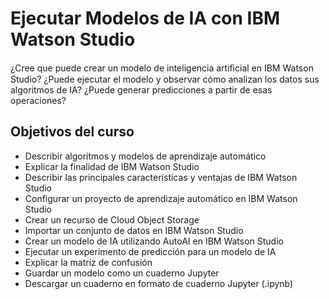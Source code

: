 # Ejecutar Modelos de IA con IBM Watson Studio

¿Cree que puede crear un modelo de inteligencia artiﬁcial en IBM Watson Studio? ¿Puede ejecutar el modelo y observar cómo analizan los datos sus algoritmos de IA? ¿Puede generar predicciones a partir de esas operaciones?

## Objetivos del curso
- Describir algoritmos y modelos de aprendizaje automático
- Explicar la finalidad de IBM Watson Studio
- Describir las principales características y ventajas de IBM Watson Studio
- Configurar un proyecto de aprendizaje automático en IBM Watson Studio
- Crear un recurso de Cloud Object Storage
- Importar un conjunto de datos en IBM Watson Studio
- Crear un modelo de IA utilizando AutoAI en IBM Watson Studio
- Ejecutar un experimento de predicción para un modelo de IA
- Explicar la matriz de confusión
- Guardar un modelo como un cuaderno Jupyter
- Descargar un cuaderno en formato de cuaderno Jupyter (.ipynb)
